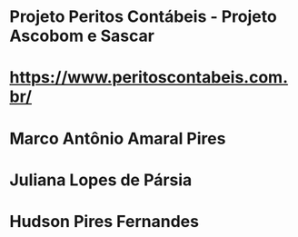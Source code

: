 # Projeto Peritos Contábeis - Projeto Ascobom e Sascar

# https://www.peritoscontabeis.com.br/

# Marco Antônio Amaral Pires
# Juliana Lopes de Pársia
# Hudson Pires Fernandes
